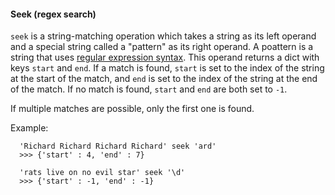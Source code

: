 #### Seek (regex search)

`seek` is a string-matching operation which takes a string as its left operand
and a special string called a "pattern" as its right operand. A poattern is a
string that uses [regular expression syntax][1]. This operand returns a dict
with keys `start` and `end`. If a match is found, `start` is set to the index
of the string at the start of the match, and `end` is set to the index of the
string at the end of the match. If no match is found, `start` and `end` are
both set to `-1`.

If multiple matches are possible, only the first one is found.

Example:
```
  'Richard Richard Richard Richard' seek 'ard'
  >>> {'start' : 4, 'end' : 7}
  
  'rats live on no evil star' seek '\d'
  >>> {'start' : -1, 'end' : -1}
```


[1]: <https://docs.python.org/3/library/re.html#re-syntax> "Python regex syntax"



